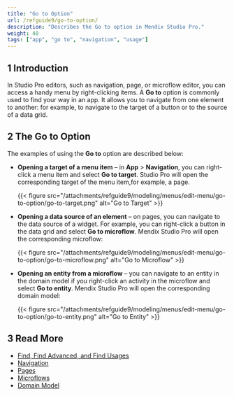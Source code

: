 ```yaml
---
title: "Go to Option"
url: /refguide9/go-to-option/
description: "Describes the Go to option in Mendix Studio Pro."
weight: 40
tags: ["app", "go to", "navigation", "usage"]
---
```


## 1 Introduction

In Studio Pro editors, such as navigation, page, or microflow editor, you can access a handy menu by right-clicking items. A **Go to** option is commonly used to find your way in an app. It allows you to navigate from one element to another: for example, to navigate to the target of a button or to the source of a data grid.

## 2 The Go to Option

The examples of using the **Go to** option are described below:

* **Opening a target of a menu item** – in **App** > **Navigation**, you can right-click a menu item and select **Go to target**. Studio Pro will open the corresponding target of the menu item,for example, a page.

    {{< figure src="/attachments/refguide9/modeling/menus/edit-menu/go-to-option/go-to-target.png" alt="Go to Target" >}}

* **Opening a data source of an element** – on pages, you can navigate to the data source of a widget. For example, you can right-click a button in the data grid and select **Go to microflow**. Mendix Studio Pro will open the corresponding microflow:

    {{< figure src="/attachments/refguide9/modeling/menus/edit-menu/go-to-option/go-to-microflow.png" alt="Go to Microflow" >}}

* **Opening an entity from a microflow** – you can navigate to an entity in the domain model if you right-click an activity in the microflow and select **Go to entity**. Mendix Studio Pro will open the corresponding domain model:

    {{< figure src="/attachments/refguide9/modeling/menus/edit-menu/go-to-option/go-to-entity.png" alt="Go to Entity" >}}

## 3 Read More

* [Find, Find Advanced, and Find Usages](/refguide9/find-and-find-advanced/)
* [Navigation](/refguide9/navigation/)
* [Pages](/refguide9/pages/)
* [Microflows](/refguide9/microflows/)
* [Domain Model](/refguide9/domain-model/)
